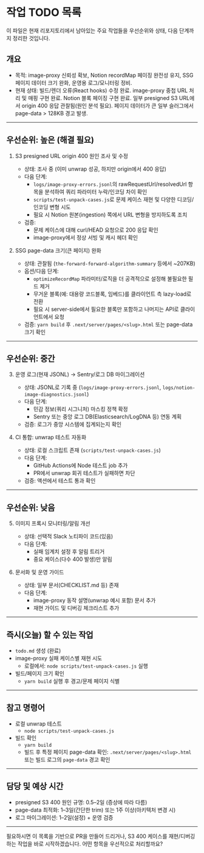 # 작업 TODO 목록

이 파일은 현재 리포지토리에서 남아있는 주요 작업들을 우선순위와 상태, 다음 단계까지 정리한 것입니다.

## 개요
- 목적: image-proxy 신뢰성 확보, Notion recordMap 페이징 완전성 유지, SSG 페이지 데이터 크기 완화, 운영용 로그/모니터링 정비.
- 현재 상태: 빌드/렌더 오류(React hooks) 수정 완료. image-proxy 중첩 URL 처리 및 매핑 구현 완료. Notion 블록 페이징 구현 완료. 일부 presigned S3 URL에서 origin 400 응답 관찰됨(원인 분석 필요). 페이지 데이터가 큰 일부 슬러그에서 page-data > 128KB 경고 발생.

---

## 우선순위: 높은 (해결 필요)

1. S3 presigned URL origin 400 원인 조사 및 수정
   - 상태: 조사 중 (이미 unwrap 성공, 하지만 origin에서 400 응답)
   - 다음 단계:
     - `logs/image-proxy-errors.jsonl`의 rawRequestUrl/resolvedUrl 항목을 분석하여 쿼리 파라미터 누락/인코딩 차이 확인
     - `scripts/test-unpack-cases.js`로 문제 케이스 재현 및 다양한 디코딩/인코딩 변형 시도
     - 필요 시 Notion 원본(ingestion) 쪽에서 URL 변형을 방지하도록 조치
   - 검증:
     - 문제 케이스에 대해 curl/HEAD 요청으로 200 응답 확인
     - image-proxy에서 정상 서빙 및 캐시 헤더 확인

2. SSG page-data 크기(큰 페이지) 완화
   - 상태: 관찰됨 (`the-forward-forward-algorithm-summary` 등에서 ~207KB)
   - 옵션/다음 단계:
     - `optimizeRecordMap` 파라미터/로직을 더 공격적으로 설정해 불필요한 필드 제거
     - 무거운 블록(예: 대용량 코드블록, 임베드)를 클라이언트 측 lazy-load로 전환
     - 필요 시 server-side에서 필요한 블록만 포함하고 나머지는 API로 클라이언트에서 요청
   - 검증: `yarn build` 후 `.next/server/pages/<slug>.html` 또는 page-data 크기 확인

---

## 우선순위: 중간

3. 운영 로그(현재 JSONL) → Sentry/로그 DB 마이그레이션
   - 상태: JSONL로 기록 중 (`logs/image-proxy-errors.jsonl`, `logs/notion-image-diagnostics.jsonl`)
   - 다음 단계:
     - 민감 정보(쿼리 시그니처) 마스킹 정책 확정
     - Sentry 또는 중앙 로그 DB(Elasticsearch/LogDNA 등) 연동 계획
   - 검증: 로그가 중앙 시스템에 집계되는지 확인

4. CI 통합: unwrap 테스트 자동화
   - 상태: 로컬 스크립트 존재 (`scripts/test-unpack-cases.js`)
   - 다음 단계:
     - GitHub Actions에 Node 테스트 job 추가
     - PR에서 unwrap 회귀 테스트가 실패하면 차단
   - 검증: 액션에서 테스트 통과 확인

---

## 우선순위: 낮음

5. 이미지 프록시 모니터링/알림 개선
   - 상태: 선택적 Slack 노티파이 코드(있음)
   - 다음 단계:
     - 실패 임계치 설정 후 알림 트리거
     - 중요 케이스(다수 400 발생)만 알림

6. 문서화 및 운영 가이드
   - 상태: 일부 문서(CHECKLIST.md 등) 존재
   - 다음 단계:
     - image-proxy 동작 설명(unwrap 예시 포함) 문서 추가
     - 재현 가이드 및 디버깅 체크리스트 추가

---

## 즉시(오늘) 할 수 있는 작업
- `todo.md` 생성 (완료)
- image-proxy 실패 케이스별 재현 시도
  - 로컬에서: `node scripts/test-unpack-cases.js` 실행
- 빌드/페이지 크기 확인
  - `yarn build` 실행 후 경고/문제 페이지 식별

---

## 참고 명령어
- 로컬 unwrap 테스트
  - `node scripts/test-unpack-cases.js`
- 빌드 확인
  - `yarn build`
  - 빌드 후 특정 페이지 page-data 확인: `.next/server/pages/<slug>.html` 또는 빌드 로그의 `page-data` 경고 확인

---

## 담당 및 예상 시간
- presigned S3 400 원인 규명: 0.5–2일 (증상에 따라 다름)
- page-data 최적화: 1–3일(간단한 trim) 또는 1주 이상(아키텍처 변경 시)
- 로그 마이그레이션: 1–2일(설정) + 운영 검증

---

필요하시면 이 목록을 기반으로 PR을 만들어 드리거나, S3 400 케이스를 재현/디버깅하는 작업을 바로 시작하겠습니다. 어떤 항목을 우선적으로 처리할까요?